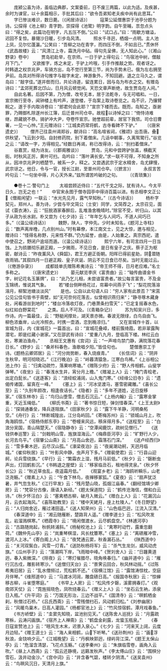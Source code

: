 <!-- { "loadSidebar": true } -->
　　庞颍公喜为诗，虽临边典郡，文案委前，日不废三两篇，以此为适。及疾甚，余时为谏官，以十余篇相示，手批其后曰：“欲令吾弟知老夫疾中尚有此思耳。”
　　字已惨淡难识，数日薨。〔《闲居诗话》〕
　　寇莱公延僧惠崇于池亭分题为诗。公探得《池上柳》青字韵，崇探得《池鹭》明字韵。自午至晡，祟忽点头曰：“得之矣，此篇功在明字，凡五压不倒。”公曰：“试口占。”曰：“雨歇方塘溢，迟回不复惊。暴翎沙日暖，引步岛风清。
　　照水千寻迥，栖烟一点明。主人池上凤，见尔忆蓬瀛。”公笑曰：“吾柳之功在青字，而四压不倒，不如且已。”贯休怀《武昌故楼》云：“风清江上寺，霜洗月中砧。得句先呈佛，无人知此心。”〔《湘山野录》卷中〕
　　贾岛初赴举，在京师。一日于驴上得句云：“鸟宿池中树，僧敲月下门。”
　　又欲推字，炼之未定，于驴上吟哦，引手作推敲之势。观者讶之。时韩退之权京兆尹，车骑方出，岛不觉行至第三节，尚为手势未已。俄为左右拥至尹前。岛具对所得诗句推字与敲字未定，神游象外，不知回避。退之立马久之，谓岛曰：“敲字佳。”遂并辔而归，共论诗道，留连累日，因与岛为布衣之交。有赠岛诗曰：“孟郊死葬北邙山，日月风云顿觉闲。天恐文章声断绝，故生贾岛在人间。”
　　自此名著。后因不第，乃为僧，改号无本，居于法乾寺，与无可唱和。一日，宣宗微行至寺，闻钟楼上有吟声，遂登楼，于岛案上取诗卷览之。岛不识，乃攘臂睨之，遂于手内取诗卷曰：“郎君何会此耶？”宣宗下楼而去。既而，岛知之，亟谢罪，乃赐御札除遂州长江簿，后迁普州司仓卒。故程以诗悼之曰：“倚恃诗难继，昂藏貌不恭。骑驴冲大尹，夺卷忤宣宗。驰誉超前辈，居官下我侬。司仓旧曹署，一见一心忡。”王元赠诗曰：“江城卖药常将鹤，古寺看碑不下驴。”
　　〔《唐宋遗史》〕
　　僧齐己往袁州谒郑谷，献诗曰：“高名喧省闼，《雅颂》出吾唐。叠供秋望，飞云到夕阳。自封修药院，别下着僧床。几话中朝事，久离鸳鹭行。”谷览之云：“请改一字，方得相见。”经数日再谒，称已改得诗，云：“别扫着僧床。”
　　谷嘉赏，结为诗友。〔《郡阁雅谈》〕
　　贾岛，元和中尝跨驴张盖，横截天街。时秋风正厉，黄叶可扫。岛吟曰：“落叶满长安。”求一联不可得，不知身之所从，因冲京兆尹刘栖楚节，被系一夕，释之。又尝遇武宗于定水精舍，岛尤肆慢，武宗讶之。他日，令与一官，授长江尉，至普州司仓卒。〔《摭言》〕
　　永叔言苦吟句云：“一句坐中得，片心天外来。”兹所谓苦吟破的之句。
　　〔《青琐集》〕

　　●卷十二·警句门上
　　太祖尝顾近侍曰：“五代干戈之际，犹有诗人。今太平日久，岂无之也！”
　　中官宋永图于僧寺园亭中得诗百篇以进。有丞相李文正公《僧阁闲望》一联云：“水光先见月，露气早知秋。”〔《古今诗话》〕
　　杨朴字契元，郑州人。善为诗，少尝与毕文简公〔士安〕同学，文简荐之，太宗召见，面试《蓑衣涛》，云：“狂脱酒家春醉后，乱堆渔舍晚晴时。”除官不受，听归山，以其子从政为长水尉。朴又尝为《七夕诗》云：“年年乞与人间巧，不道人间巧已多。”〔《温公续诗话》〕
　　魏野，陕人，字仲先。少时未知名，《题河上寺柱》云：“数声离岸橹，几点别州山。”时有幕僚，本江南文士，见之大惊，邀与相见，赠诗曰：“怪得名称野，元来性不群。”仍为延誉，由是，人始重之。真宗西祀，遣中使召之，野闭户逾垣而遁。〔《温公续诗话》〕
　　熙宁六年，有司言四月一日当蚀。上为损膳彻乐避正殿，一夕微雨，不见日食，是日有皇子之庆。蔡子正为枢密，献诗云：“昨夜薰风入《舜韶》，君王方避正衙朝。阳晖已得前星助，阴潜随夜雨销。”其叙四月一日避正殿、皇子庆诞、阴云不见日食已尽矣。当时无能过云。〔《倦游杂录》〕
　　成都妓单氏赠陈希夷诗云：“帝王师不得，日月老应难。”名士多称之。
　　〔《唐宋遗史》〕
　　晏元献览李庆《富贵曲》云：“轴传曲谱金书字，树记花名玉篆牌”，曰：“此乃乞儿相，未尝谙富贵者。”故公每言富贵，不及金玉锦绣，惟说其气象。
　　若“楼台侧畔杨花过，帘幕中间燕子飞”；“梨花院落溶溶月，柳絮池塘淡淡风”
　　是也。公自以此句语人曰：“穷人家有此景否？”宋莒公见公佳句皆书于斋壁，如“无可奈何花落去，似曾相识燕归来”；“静寻啄木藏身处，闲看游丝到地时”；“楼台冷落收灯夜，门巷萧条扫雪天”；“已定复摇春水色，似红如白野棠花”
　　之类。后人不可及。〔《青箱杂记》〕
　　苏为知吴兴日，多作诗。内一篇最佳，云：“野艇闲撑处，湖天景亦微。春波无限绿，白鸟自由飞。柳色浓垂岸，山光冷照衣。时携一壶酒，恋到晚凉归。”
　　又在宣城作十首，以宣城为目，内《宣城花》一篇首出，曰：“宣城花叠嶂，楼前簇绮霞。若非翠露陶潜宅，即是红藏小谢家。”又在邵武有诗曰：“爱重八九月，登临高下楼。林红云白处，寒濑泊渔舟。”
　　丞相王文惠有《宫词》云：“一声啼鸟禁门静，满院落花春日长。”《野步》云：“桑斧科春色，渔歌唱夕阳。”皆佳句也。
　　楚僧惠崇工于诗。《题杨云卿郊居》云：“河分岗势断，春入烧痕青。”
　　《长信词》云：“阴井生秋早，明河彻晓迟。”《江行晚泊》云：“岭暮清猿急，江寒白鸟稀。”《上谷相公池上作》云：“归禽动疏竹，落果响寒塘。”《赠陈少府》云：“野人传相鹤，山叟学弹琴。”《夜坐》云：“春浅水生井，宵分月上檐。”《赠凝上人》云：“掩门青桧老，出定白髭长。”《送逐客》云：“浪经蛟浦阔，山入鬼门寒。”《经缘公旧寺》云：“遗偈传诸国，留真在一峰。”
　　《塞上》云：“河冰坚渡马，塞雪密藏雕。”《喜长公至》云：“久别年颜改，相逢夜话长。”《隐者》云：“多年不道姓，近日旋移家。”《宿东林寺》云：“鸟归山堕雪，僧去石沉云。”《上杨内翰》云：“露寒金掌重，天近玉绳低。”
　　《柳氏书斋》云：“著书惊日短，弹剑惜春深。”《上王太尉》云：“探骑通番垒，降兵逐阻旗。”《田家秋夕》云：“露下牛羊静，河明桑柘空。”《舟行》云：“林断城隍出，江分岛屿回。”《寄梅苏州》云：“锁城山月上，吹角海鸥惊。”《宿杨侍郎东亭》云：“卷幔来风远，移床得月多。”《送程至》云：“白浪分吴国，青山隔楚天。”《宿隐静寺》云：“空潭闻鹿饮，疏树见僧行。”
　　《送钱供奉巡警》云：“剑戟明山雪，旌旗湿海云。”《梅鼎臣河亭》云：“旷野行人少，长河去鸟平。”《宿肇公山斋》云：“月高山舍迥，霜落石门深。”
　　《送卢经西归》云：“雪多秦木迥，云尽汉山孤。”《濠梁夜泊》云：“夜阑潮动舸，天迥月临城。”《崔仰秋居》云：“叶影风中静，虫声月下多。”《赠裴使君》云：“行县山迎舸，论兵雪绕旗。”《早行》云：“繁霜衣上湿，残月马前低。”《秋夕》云：“磬断虫声出，灯回鹤影沉。”《书韩退之屋壁》云：“移家临丑石，租地得灵泉。”《秋夕怀长公》云：“秋近草虫乱，夜遥霜月低。”
　　《观宴乡老》云：“海鸥听瞬乐，山老泛尧觞。”《赠素上人》云：“午食下林鸟，夜禅移冢狐。”《夏夜》云：“扇声犹泛暑，井气忽生秋。”《江行早发》云：“残月楚山晓，孤烟江庙春。”《翻经馆靖少卿房》云：“梵容分古像，唐语入新经。”《题太保道院》云：“鹤传沧海信，僧和白云诗。”《秋夕怀汪白》云：“塞禽栖古柳，破月入微云。”《赠白上人》云：“花漏沉山月，云衣起海风。”《喜陈助教至》云：“楼中天姥月，座上杜陵人。”《冬日野望》云：“人归岗舍近，雁过渚田遥。”《送人知荣州》云：“山色临巴迥，江流入汉清。”
　　《春深道中》云：“湘云随雁断，楚路背人遥。”《赠李道士》云：“松风吹发乱，岩溜溅棋寒。”《栖霞寺》云：“境闲僧渡水，云尽鹤盘空。”《林逋河亭》云：“古路随岗起，秋帆转浦斜。”《杨秘校池上》云：“禽寒时动竹，露重忽翻荷。”《魏仲先山亭》云：“岚重琴棋湿，风长枕簟寒。”《塞上》云：“离碛雁冲雪，渡河人上冰。”《寄白阁上人》云：“夜梵通云窦，秋香漏石丛。”
　　《陕西道中》云：“关河双鬓白，风雪一灯青。”《送防秋杨将军》云：“杀气生龙剑，威风动虎旗。”《瓜州亭子》云：“落潮鸣下岸，飞雨暗中峰。”《贺刘舍人》云：“日躔黄道迥，春入紫微深。”《除夜》云：“寒灯催腊尽，晓角唤春归。”《幽并道中》云：“雁行沉古戍，雕影转寒沙。”《送僧归天台》云：“景霁云回合，秋风林动摇。”《过陈希夷旧居》云：“乱水僧频过，荒松鹤不还。”《宿横江馆》云：“露馆涛惊枕，空庭月伴琴。”《维邢道中》云：“马渡冰河阔，雕盘碛日高。”《报国寺秋居》云：“惊蝉移古柳，斗雀堕寒庭。”
　　《书早上人房》云：“松风传夕磬，溪雾拥春灯。”《观南郊天仗》云：“霓旌摇晓色，凤吹绕春云。”《赠义上人》云：“坐石云生衲，添泉日入瓶。”《升平词》云：“万国无形治，三边不战平。”《国清寺》云：“暝鹤栖金刹，秋僧过石桥。”《吕氏西斋》云：“雪残僧扫石，风动鹤归松。”《刘参幽居》云：“风暖鸟巢木，日高人灌园。”《杨都官池上》云：“竹风惊宿鹤，潭月戏春鱼。”
　　《书方峤壁》云：“圭窦先知晓，盆池别见天。”《送陈舍人巡抚》云：“月露疏寒柝，云涛闪画旗。”《宿齐上人禅斋》云：“鹤盘金刹露，龙蛰玉瓶泉。”
　　《春日寇宣赞池上》云：“暄风生木末，迟景入泉心。”《七夕》云：“河来天上阔，云度月边轻。”《赠王道士》云：“海人来相鹤，山下听琴。”《送孙荆州》云：“画浮秋浪，金铙响夕云。”《江城晚望》云：“丹枫映郭迥，绿屿背江深。”《题王太保山亭》云：“危溜含清瑟，飞花点玉觞。”《送李秦州》云：“朱旗临雪卷，画角入云吹。”《昼上人西斋》云：“孤云还静境，远籁发秋声。”《李太傅山庄》云：“围棋分雪石，汲井动金沙。”《宫中词》云：“井含春气碧，楼转夕阴清。”《送吴袁州》云：“鸟暝风沉日，天清月上旗。”
